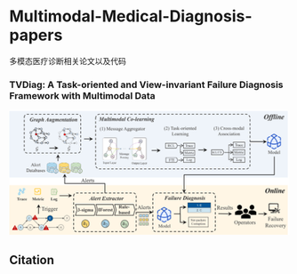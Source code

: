 # Multimodal-Medical-Diagnosis-papers
多模态医疗诊断相关论文以及代码
### TVDiag: A Task-oriented and View-invariant Failure Diagnosis Framework with Multimodal Data
![](./imgs/structure.png)
## Citation
```

```
